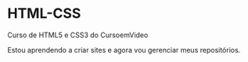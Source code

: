 # HTML-CSS
 Curso de HTML5 e CSS3 do CursoemVideo

Estou aprendendo a criar sites e  agora vou gerenciar meus repositórios.